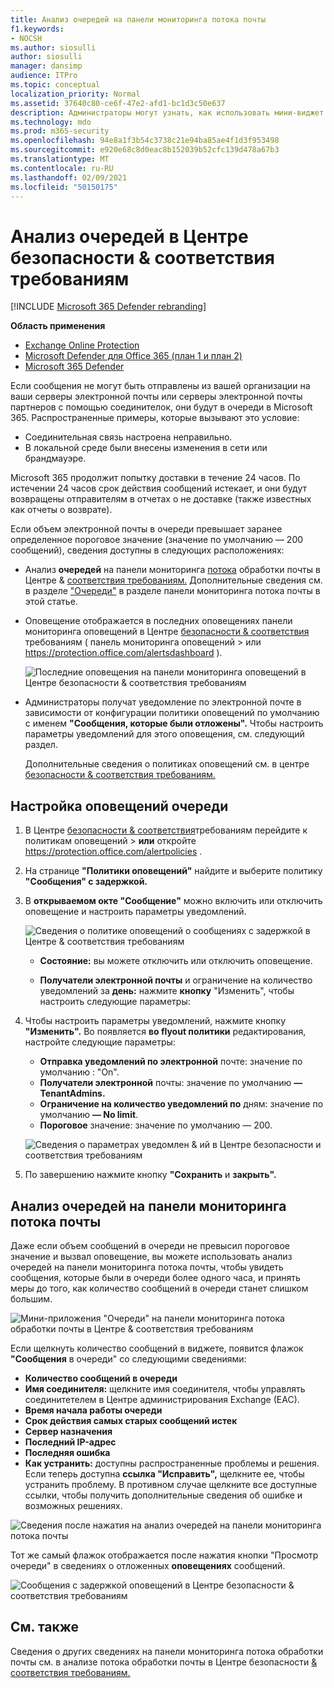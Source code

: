 ```yaml
---
title: Анализ очередей на панели мониторинга потока почты
f1.keywords:
- NOCSH
ms.author: siosulli
author: siosulli
manager: dansimp
audience: ITPro
ms.topic: conceptual
localization_priority: Normal
ms.assetid: 37640c80-ce6f-47e2-afd1-bc1d3c50e637
description: Администраторы могут узнать, как использовать мини-виджет "Очереди" на панели мониторинга потока обработки почты в Центре безопасности & соответствия требованиям для отслеживания неудачного потока обработки почты в свои локальной или партнерской организации по исходящие соединители.
ms.technology: mdo
ms.prod: m365-security
ms.openlocfilehash: 94e8a1f3b54c3738c21e94ba85ae4f1d3f953498
ms.sourcegitcommit: e920e68c8d0eac8b152039b52cfc139d478a67b3
ms.translationtype: MT
ms.contentlocale: ru-RU
ms.lasthandoff: 02/09/2021
ms.locfileid: "50150175"
---
```

# <a name="queues-insight-in-the-security--compliance-center"></a>Анализ очередей в Центре безопасности & соответствия требованиям

[!INCLUDE [Microsoft 365 Defender rebranding](../includes/microsoft-defender-for-office.md)]

**Область применения**
- [Exchange Online Protection](https://go.microsoft.com/fwlink/?linkid=2148611)
- [Microsoft Defender для Office 365 (план 1 и план 2)](https://go.microsoft.com/fwlink/?linkid=2148715)
- [Microsoft 365 Defender](https://go.microsoft.com/fwlink/?linkid=2118804)

Если сообщения не могут быть отправлены из вашей организации на ваши серверы электронной почты или серверы электронной почты партнеров с помощью соединителок, они будут в очереди в Microsoft 365. Распространенные примеры, которые вызывают это условие:

- Соединительная связь настроена неправильно.
- В локальной среде были внесены изменения в сети или брандмауэре.

Microsoft 365 продолжит попытку доставки в течение 24 часов. По истечении 24 часов срок действия сообщений истекает, и они будут возвращены отправителям в отчетах о не доставке (также известных как отчеты о возврате).

Если объем электронной почты в очереди превышает заранее определенное пороговое значение (значение по умолчанию — 200 сообщений), сведения доступны в следующих расположениях:

- Анализ **очередей** на панели мониторинга [потока](mail-flow-insights-v2.md) обработки почты в Центре & [соответствия требованиям.](https://protection.office.com) Дополнительные сведения см. в разделе ["Очереди"](#queues-insight-in-the-mail-flow-dashboard) в разделе панели мониторинга потока почты в этой статье.

- Оповещение отображается  в последних оповещениях панели мониторинга оповещений в Центре [безопасности & соответствия](https://protection.office.com) требованиям ( панель мониторинга оповещений \>  или <https://protection.office.com/alertsdashboard> ).

  ![Последние оповещения на панели мониторинга оповещений в Центре безопасности & соответствия требованиям](../../media/mfi-queued-messages-alert.png)

- Администраторы получат уведомление по электронной почте в зависимости от конфигурации политики оповещений по умолчанию с именем **"Сообщения, которые были отложены".** Чтобы настроить параметры уведомлений для этого оповещения, см. следующий раздел.

  Дополнительные сведения о политиках оповещений см. в центре [безопасности & соответствия требованиям.](../../compliance/alert-policies.md)

## <a name="customize-queue-alerts"></a>Настройка оповещений очереди

1. В Центре [безопасности & соответствия](https://protection.office.com)требованиям  перейдите к политикам оповещений \> **или** откройте <https://protection.office.com/alertpolicies> .

2. На странице **"Политики оповещений"** найдите и выберите политику **"Сообщения" с задержкой.**

3. В **открываемом окте "Сообщение"** можно включить или отключить оповещение и настроить параметры уведомлений.

   ![Сведения о политике оповещений о сообщениях с задержкой в Центре & соответствия требованиям](../../media/mfi-queued-messages-alert-policy.png)

   - **Состояние:** вы можете отключить или отключить оповещение.

   - **Получатели электронной почты** и ограничение на количество уведомлений за **день:** нажмите **кнопку** "Изменить", чтобы настроить следующие параметры:

4. Чтобы настроить параметры уведомлений, нажмите кнопку **"Изменить".** Во появляется **во flyout политики** редактирования, настройте следующие параметры:

   - **Отправка уведомлений по электронной** почте: значение по умолчанию : "On".
   - **Получатели электронной** почты: значение по умолчанию **— TenantAdmins.**
   - **Ограничение на количество уведомлений по** дням: значение по умолчанию **— No limit**.
   - **Пороговое** значение: значение по умолчанию — 200.

   ![Сведения о параметрах уведомлен & ий в Центре безопасности и соответствия требованиям](../../media/mfi-queued-messages-alert-policy-notification-settings.png)

5. По завершению нажмите кнопку **"Сохранить** и **закрыть".**

## <a name="queues-insight-in-the-mail-flow-dashboard"></a>Анализ очередей на панели мониторинга потока почты

Даже если объем сообщений в очереди не превысил пороговое значение и  вызвал оповещение, вы можете использовать анализ очередей на панели мониторинга потока почты, чтобы увидеть сообщения, которые были в очереди более одного часа, и принять меры до того, как количество сообщений в очереди станет слишком большим. [](mail-flow-insights-v2.md)

![Мини-приложения "Очереди" на панели мониторинга потока обработки почты в Центре & соответствия требованиям](../../media/mfi-queues-widget.png)

Если щелкнуть количество сообщений в виджете, появится флажок **"Сообщения** в очереди" со следующими сведениями:

- **Количество сообщений в очереди**
- **Имя соединителя:** щелкните имя соединителя, чтобы управлять соединитетелем в Центре администрирования Exchange (EAC).
- **Время начала работы очереди**
- **Срок действия самых старых сообщений истек**
- **Сервер назначения**
- **Последний IP-адрес**
- **Последняя ошибка**
- **Как устранить:** доступны распространенные проблемы и решения. Если теперь доступна **ссылка "Исправить",** щелкните ее, чтобы устранить проблему. В противном случае щелкните все доступные ссылки, чтобы получить дополнительные сведения об ошибке и возможных решениях.

![Сведения после нажатия на анализ очередей на панели мониторинга потока почты](../../media/mfi-queues-details.png)

Тот же самый флажок  отображается после нажатия кнопки "Просмотр очереди" в сведениях о отложенных **оповещениях** сообщений.

![Сообщения с задержкой оповещений в Центре безопасности & соответствия требованиям](../../media/mfi-queued-messages-alert-details.png)

## <a name="see-also"></a>См. также

Сведения о других сведениях на панели мониторинга потока обработки почты см. в анализе потока обработки почты в Центре безопасности [& соответствия требованиям.](mail-flow-insights-v2.md)
